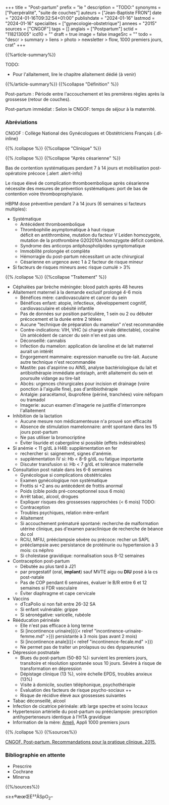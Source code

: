 +++
title = "Post-partum"
prefix = "le "
description = "TODO:"
synonyms = ["Puerpéralité", "suite de couches"]
auteurs = ["Jean-Baptiste FRON"]
date = "2024-01-16T09:32:54+01:00"
publishdate = "2024-01-16"
lastmod = "2024-01-16"
specialites = ["gynecologie-obstetrique"]
annees = "2015"
sources = ["CNGOF"]
tags = []
anglais = ["Postpartum"]
sctid = "118213005"
icd10 = ""
draft = true
image = false
imageSrc = ""
todo = "descr > summary > liens > photo > newsletter > flow, 1000 premiers jours, crat"
+++

{{%article-summary%}}

TODO:
- Pour l'allaitement, lire le chapitre allaitement dédié (à venir)

{{%/article-summary%}}
{{%collapse "Définition" %}}

Post-partum
: Période entre l'accouchement et les premières règles après la grossesse (retour de couches).

Post-partum immédiat
: Selon le CNGOF: temps de séjour à la maternité.

### Abréviations

CNGOF
: Collège National des Gynécologues et Obstétriciens Français
{.dl-inline}

{{% /collapse %}}
{{%collapse "Clinique" %}}


{{% /collapse %}}
{{%collapse "Après césarienne" %}}

Bas de contention systématiques pendant 7 à 14 jours et mobilisation post-opératoire précoce
{.alert .alert-info}

Le risque élevé de complication thromboembolique après césarienne nécessite des mesures de prévention systématiques: port de bas de contention voire thromboprophylaxie.

HBPM dose préventive pendant 7 à 14 jours (6 semaines si facteurs multiples):

- Systématique
  - Antécédent thromboembolique
  - Thrombophilie asymptomatique à haut risque  
    déficit en antithrombine, mutation du facteur V Leiden homozygote, mutation de la prothrombine G202010A homozygote déficit combiné.
  - Syndrome des anticorps antiphospholipides symptomatique
  - Immobilité prolongée et complète
  - Hémorragie du post-partum nécessitant un acte chirurgical
  - Césarienne en urgence avec 1 à 2 facteur de risque mineur
- Si facteurs de risques mineurs avec risque cumulé > 3%
  
{{% /collapse %}}
{{%collapse "Traitement" %}}

- Céphalées par brèche méningée: blood patch après 48 heures
- Allaitement maternel à la demande exclusif prolongé 4-6 mois
  - Bénéfices mère: cardiovasculaire et cancer du sein
  - Bénéfices enfant: atopie, infectieux, développement cognitif, cardiovasculaire et obésité infantile
  - Pas de données sur position particulière, 1 sein ou 2 ou débuter précocement et la durée entre 2 tétées
  - Aucune "technique de préparation du mamelon" n'est recommandée
  - Contre-indications: VIH, VHC (si charge virale détectable), cocaïne  
    Un antécédent de cancer du sein n'en est pas une.
  - Déconseillé: cannabis
  - Infection du mamelon: application de lanoline et de lait maternel aurait un intérêt
  - Engorgement mammaire: expression manuelle ou tire-lait. Aucune autre technique n'est recommandée
  - Mastite: pas d'aspirine ou AINS, analyse bactériologique du lait et antibiothérapie immédiate antistaph, arrêt allaitement du sein et poursuite vidange au tire-lait
  - Abcès: urgences chirurgicales pour incision et drainage (voire ponction à l'aiguille fine), pas d'antibiothérapie
  - Antalgie: paracétamol, ibuprofène (périné, tranchées) voire néfopam ou tramadol
  - Imagerie: aucun examen d'imagerie ne justifie d'interrompre l'allaitement
- Inhibition de la lactation
  - Aucune mesure non médicamenteuse n'a prouvé son efficacité
  - Absence de stimulation mamelonnaire: arrêt spontané dans les 15 jours post-partum
  - Ne pas utiliser la bromocriptine
  - Éviter lisuride et cabergoline si possible (effets indésirables)
- Si anémie < 11 g/dL à H48: supplémentation en fer
  - rechercher si: saignement, signes d'anémie.
  - supplémentation IV si: Hb < 8-9 g/dL ou fatigue importante
  - Discuter transfusion si: Hb < 7 g/dL et tolérance maternelle
- Consultation post natale dans les 6-8 semaines
  - Gynécologue si complications obstétricales
  - Examen gynécologique non systématique
  - Frottis si +2 ans ou antécédent de frottis anormal
  - Poids (cible poids pré-conceptionnel sous 6 mois)
  - Arrêt tabac, alcool, drogues
  - Expliquer risques des grossesses rapprochées (< 6 mois) TODO:
  - Contraception
  - Troubles psychiques, relation mère-enfant
  - Allaitement
  - Si accouchement prématuré spontané: recherche de malformation utérine clinique, pas d'examen paraclinique de recherche de béance du col
  - RCIU, MFIU, prééclampsie sévère ou précoce: recher un SAPL
  - prééclampsie avec persistance de protéinurie ou hypertension à 3 mois: cs néphro
  - Si cholestase gravidique: normalisation sous 8-12 semaines
- Contraception post-partum
  - Débutée au plus tard à J21
  - par progestatif (oral, **implant**) sauf MVTE aigu ou **DIU** posé à la cs post-natale
  - Pas de COP pendant 6 semaines, évaluer le B/R entre 6 et 12 semaines si FDR vasculaire
  - Éviter diaphragme et cape cervicale
- Vaccins
  - dTcaPolio si non fait entre 26-32 SA
  - Si enfant vulnérable: grippe
  - Si séronégative: varicelle, rubéole
- Rééducation périnéale
  - Elle n'est pas efficace à long terme
  - Si [incontinence urinaire]({{< relref "incontinence-urinaire-femme.md" >}}) persistante à 3 mois (pas avant 2 mois)
  - Si [incontinence anale]({{< relref "incontinence-fecale.md" >}})
  - Ne permet pas de traiter un prolapsus ou des dyspareunies
- Dépression postnatale
  - Blues du post-partum (50-80 %): survient les premiers jours, transitoire et résolution spontanée sous 10 jours. Sévère à risque de transformation en dépression
  - Dépistage clinique (13 %), voire échelle EPDS, troubles anxieux (13%)
  - Visite à domicile, soutien téléphonique, psychothérapie
  - Évaluation des facteurs de risque psycho-sociaux ++
  - Risque de récidive élevé aux grossesses suivantes
- Tabac déconseillé, alcool
- Infection de cicatrice périnéale: atb large spectre et soins locaux
- Hypertension artérielle du post-partum ou prééclampsie: prescription antihypertenseurs identique à l'HTA gravidique
- Information de la mère: [Ameli](https://www.ameli.fr/assure/sante/themes/accouchement-et-nouveau-ne/suivi-domicile), Appli 1000 premiers jours

{{% /collapse %}}
{{%sources%}}

[CNGOF. Post-partum. Recommandations pour la pratique clinique. 2015.](https://cngof.fr/app/pdf/RPC//RPC%20DU%20CNGOF/2015/2015-RPC-POSTPARTUM.pdf?x13417)

### Bibliographie en attente

- Prescrire
- Cochrane
- Minerva

{{%/sources%}}

≤≥±®æœŒÈ²³ÂSpO<sub>2</sub>–
